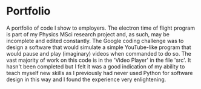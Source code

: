 # Portfolio
A portfolio of code I show to employers. The electron time of flight program is part of my Physics MSci research project and, as such, may be incomplete and edited constantly. The Google coding challenge was to design a software that would simulate a simple YouTube-like program that would pause and play (imaginary) videos when commanded to do so. The vast majority of work on this code is in the 'Video Player' in the file 'src'. It hasn't been completed but I felt it was a good indication of my ability to teach myself new skills as I previously had never used Python for software design in this way and I found the experience very enlightening.
